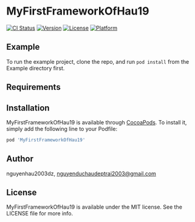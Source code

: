 # MyFirstFrameworkOfHau19

[![CI Status](https://img.shields.io/travis/nguyenhau2003dz/MyFirstFrameworkOfHau19.svg?style=flat)](https://travis-ci.org/nguyenhau2003dz/MyFirstFrameworkOfHau19)
[![Version](https://img.shields.io/cocoapods/v/MyFirstFrameworkOfHau19.svg?style=flat)](https://cocoapods.org/pods/MyFirstFrameworkOfHau19)
[![License](https://img.shields.io/cocoapods/l/MyFirstFrameworkOfHau19.svg?style=flat)](https://cocoapods.org/pods/MyFirstFrameworkOfHau19)
[![Platform](https://img.shields.io/cocoapods/p/MyFirstFrameworkOfHau19.svg?style=flat)](https://cocoapods.org/pods/MyFirstFrameworkOfHau19)

## Example

To run the example project, clone the repo, and run `pod install` from the Example directory first.

## Requirements

## Installation

MyFirstFrameworkOfHau19 is available through [CocoaPods](https://cocoapods.org). To install
it, simply add the following line to your Podfile:

```ruby
pod 'MyFirstFrameworkOfHau19'
```

## Author

nguyenhau2003dz, nguyenduchaudeptrai2003@gmail.com

## License

MyFirstFrameworkOfHau19 is available under the MIT license. See the LICENSE file for more info.
